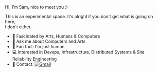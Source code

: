Hi, I'm Sam, nice to meet you :) <br>

This is an experimental space. It's alright if you don't get what is going on here, <br>I don't either.

- 🔭 Fascinated by Arts, Humans & Computers
- 💬 Ask me about Computers and Arts
- 🌱 Fun fact: I'm just human
- 💻 Interested in Devops, Infrastructure, Distributed Systems & Site Reliability Engineering
- 📮 Contact:  [![Gmail](https://img.shields.io/badge/-Gmail-c14438?&logo=Gmail&logoColor=white)](mailto:samueltiokeng@gmail.com)

